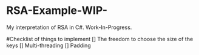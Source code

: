 # RSA-Example-WIP-
My interpretation of RSA in C#. Work-In-Progress.

#Checklist of things to implement
[] The freedom to choose the size of the keys
[] Multi-threading
[] Padding
